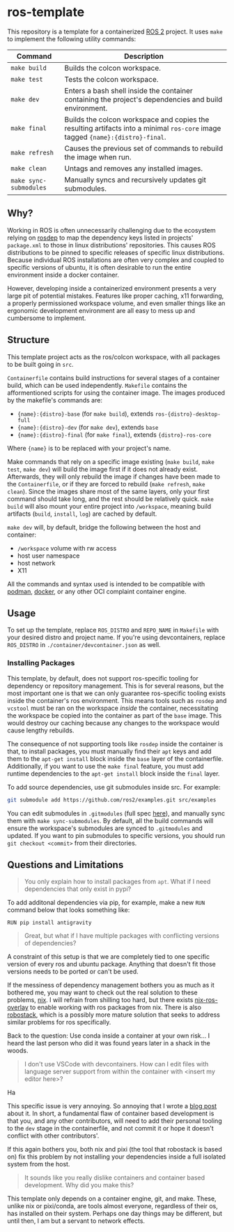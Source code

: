 # ros-template

This repository is a template for a containerized [ROS 2](https://docs.ros.org/) project. It uses `make` to implement the following utility commands:

| Command                  | Description                                                                                                                    |
| ------------------------ | ------------------------------------------------------------------------------------------------------------------------------ |
| `make build`             | Builds the colcon workspace.                                                                                                   |
| `make test`              | Tests the colcon workspace.                                                                                                    |
| `make dev`               | Enters a bash shell inside the container containing the project's dependencies and build environment.                          |
| `make final`             | Builds the colcon workspace and copies the resulting artifacts into a minimal `ros-core` image tagged `{name}:{distro}-final`. |
| `make refresh`           | Causes the previous set of commands to rebuild the image when run.                                                             |
| `make clean`             | Untags and removes any installed images.                                                                                       |
| `make sync-submodules`   | Manually syncs and recursively updates git submodules.                                                                         |

## Why?

Working in ROS is often unnecessarily challenging due to the ecosystem relying on [rosdep](https://github.com/ros/rosdistro/blob/master/rosdep/base.yaml) to map the dependency keys listed in projects' `package.xml` to those in linux distributions' repositories. This causes ROS distributions to be pinned to specific releases of specific linux distributions. Because individual ROS installations are often very complex and coupled to specific versions of ubuntu, it is often desirable to run the entire environment inside a docker container.

However, developing inside a containerized environment presents a very large pit of potential mistakes. Features like proper caching, x11 forwarding, a properly permissioned workspace volume, and even smaller things like an ergonomic development environment are all easy to mess up and cumbersome to implement.

## Structure

This template project acts as the ros/colcon workspace, with all packages to be built going in `src`.

`Containerfile` contains build instructions for several stages of a container build, which can be used independently. `Makefile` contains the afformentioned scripts for using the container image. The images produced by the makefile's commands are:

- `{name}:{distro}-base` (for `make build`), extends `ros-{distro}-desktop-full`
- `{name}:{distro}-dev` (for `make dev`), extends `base`
- `{name}:{distro}-final` (for `make final`), extends `{distro}-ros-core`

Where `{name}` is to be replaced with your project's name.

Make commands that rely on a specific image existing (`make build`, `make test`, `make dev`) will build the image first if it does not already exist. Afterwards, they will only rebuild the image if changes have been made to the `Containerfile`, or if they are forced to rebuild (`make refresh`, `make clean`). Since the images share most of the same layers, only your first command should take long, and the rest should be relatively quick. `make build` will also mount your entire project into `/workspace`, meaning build artifacts (`build`, `install`, `log`) are cached by default.

`make dev` will, by default, bridge the following between the host and container:

- `/workspace` volume with rw access
- host user namespace
- host network
- X11

All the commands and syntax used is intended to be compatible with [podman](https://podman.io/), [docker](https://www.docker.com/), or any other OCI complaint container engine.

## Usage

To set up the template, replace `ROS_DISTRO` and `REPO_NAME` in `Makefile` with your desired distro and project name. If you're using devcontainers, replace `ROS_DISTRO` in `./container/devcontainer.json` as well.

### Installing Packages

This template, by default, does not support ros-specific tooling for dependency or repository management. This is for several reasons, but the most important one is that we can only guarantee ros-specific tooling exists inside the container's ros environment. This means tools such as `rosdep` and `vcstool` must be ran on the workspace *inside* the container, necessitating the workspace be copied into the container as part of the `base` image. This would destroy our caching because any changes to the workspace would cause lengthy rebuilds.

The consequence of not supporting tools like `rosdep` inside the container is that, to install packages, you must manually find their `apt` keys and add them to the `apt-get install` block inside the `base` layer of the containerfile. Additionally, if you want to use the `make final` feature, you must add runtime dependencies to the `apt-get install` block inside the `final` layer.

To add source dependencies, use git submodules inside src. For example:

```sh
git submodule add https://github.com/ros2/examples.git src/examples
```

You can edit submodules in `.gitmodules` (full spec [here](https://git-scm.com/docs/gitmodules#_description)), and manually sync them with `make sync-submodules`. By default, all the build commands will ensure the workspace's submodules are synced to `.gitmodules` and updated. If you want to pin submodules to specific versions, you should run `git checkout <commit>` from their directories.

## Questions and Limitations

> You only explain how to install packages from `apt`. What if I need dependencies that only exist in pypi?

To add additonal dependencies via pip, for example, make a new `RUN` command below that looks something like:

```containerfile
RUN pip install antigravity
```

> Great, but what if I have multiple packages with conflicting versions of dependencies?

A constraint of this setup is that we are completely tied to one specific version of every ros and ubuntu package. Anything that doesn't fit those versions needs to be ported or can't be used.

If the messiness of dependency management bothers you as much as it bothered me, you may want to check out the real solution to these problems, [nix](http://nix.dev/). I will refrain from shilling too hard, but there exists [nix-ros-overlay](https://github.com/lopsided98/nix-ros-overlay) to enable working with ros packages from nix. There is also [robostack](https://robostack.github.io/index.html), which is a possibly more mature solution that seeks to address similar problems for ros specifically.

Back to the question: Use conda inside a container at your own risk... I heard the last person who did it was found years later in a shack in the woods.

> I don't use VSCode with devcontainers. How can I edit files with language server support from within the container with \<insert my editor here\>?

Ha

This specific issue is very annoying. So annoying that I wrote a [blog post](https://anglesideangle.dev/blog/container-hell/) about it. In short, a fundamental flaw of container based development is that you, and any other contributors, will need to add their personal tooling to the `dev` stage in the containerfile, and not commit it or hope it doesn't conflict with other contributors'.

If this again bothers you, both nix and pixi (the tool that robostack is based on) fix this problem by not installing your dependencies inside a full isolated system from the host.

> It sounds like you really dislike containers and container based development. Why did you make this?

This template only depends on a container engine, git, and make. These, unlike nix or pixi/conda, are tools almost everyone, regardless of their os, has installed on their system. Perhaps one day things may be different, but until then, I am but a servant to network effects.
